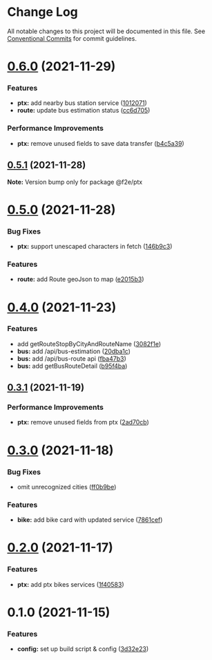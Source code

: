 # Change Log

All notable changes to this project will be documented in this file.
See [Conventional Commits](https://conventionalcommits.org) for commit guidelines.

# [0.6.0](https://github.com/Howard86/f2e-2021/compare/@f2e/ptx@0.5.1...@f2e/ptx@0.6.0) (2021-11-29)

### Features

- **ptx:** add nearby bus station service ([1012071](https://github.com/Howard86/f2e-2021/commit/1012071a8602ad276510452d150e312196aed45c))
- **route:** update bus estimation status ([cc6d705](https://github.com/Howard86/f2e-2021/commit/cc6d7059b78490e88d7baf645b4a845c407a7927))

### Performance Improvements

- **ptx:** remove unused fields to save data transfer ([b4c5a39](https://github.com/Howard86/f2e-2021/commit/b4c5a39b0190026648abc24be517edf367b3ac8d))

## [0.5.1](https://github.com/Howard86/f2e-2021/compare/@f2e/ptx@0.5.0...@f2e/ptx@0.5.1) (2021-11-28)

**Note:** Version bump only for package @f2e/ptx

# [0.5.0](https://github.com/Howard86/f2e-2021/compare/@f2e/ptx@0.4.0...@f2e/ptx@0.5.0) (2021-11-28)

### Bug Fixes

- **ptx:** support unescaped characters in fetch ([146b9c3](https://github.com/Howard86/f2e-2021/commit/146b9c3b446b4326fc186991774d196066f1a442))

### Features

- **route:** add Route geoJson to map ([e2015b3](https://github.com/Howard86/f2e-2021/commit/e2015b3a76300e5d87f8ff26703f0456b115fc46))

# [0.4.0](https://github.com/Howard86/f2e-2021/compare/@f2e/ptx@0.3.1...@f2e/ptx@0.4.0) (2021-11-23)

### Features

- add getRouteStopByCityAndRouteName ([3082f1e](https://github.com/Howard86/f2e-2021/commit/3082f1e0e4f4210131e86791c827fb2c1c991eda))
- **bus:** add /api/bus-estimation ([20dba1c](https://github.com/Howard86/f2e-2021/commit/20dba1cb5473dc0b3de0b31429e684feed54b90f))
- **bus:** add /api/bus-route api ([fba47b3](https://github.com/Howard86/f2e-2021/commit/fba47b37ee69127f572f6d64cb9c614e542f8cea))
- **bus:** add getBusRouteDetail ([b95f4ba](https://github.com/Howard86/f2e-2021/commit/b95f4baf503dbdefa8a27ecf8980ccf18eeddd8c))

## [0.3.1](https://github.com/Howard86/f2e-2021/compare/@f2e/ptx@0.3.0...@f2e/ptx@0.3.1) (2021-11-19)

### Performance Improvements

- **ptx:** remove unused fields from ptx ([2ad70cb](https://github.com/Howard86/f2e-2021/commit/2ad70cb1d7fee02deff594f500aaf8d5ad5b0566))

# [0.3.0](https://github.com/Howard86/f2e-2021/compare/@f2e/ptx@0.2.0...@f2e/ptx@0.3.0) (2021-11-18)

### Bug Fixes

- omit unrecognized cities ([ff0b9be](https://github.com/Howard86/f2e-2021/commit/ff0b9be55af1d2078df7e8ac8ba5c4057fb44b2d))

### Features

- **bike:** add bike card with updated service ([7861cef](https://github.com/Howard86/f2e-2021/commit/7861cef11689a2a9b1435d6fb5835888971a65b9))

# [0.2.0](https://github.com/Howard86/f2e-2021/compare/@f2e/ptx@0.1.0...@f2e/ptx@0.2.0) (2021-11-17)

### Features

- **ptx:** add ptx bikes services ([1f40583](https://github.com/Howard86/f2e-2021/commit/1f40583c63f976697406ddf9cdcc941c6847712e))

# 0.1.0 (2021-11-15)

### Features

- **config:** set up build script & config ([3d32e23](https://github.com/Howard86/f2e-2021/commit/3d32e2353a3c43f30cdeee28a54b2cfc036555c2))

